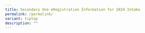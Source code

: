 ```yaml
---
title: Secondary One eRegistration Information for 2024 Intake
permalink: /permalink/
variant: tiptap
description: ""
---
```

